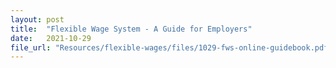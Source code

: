 ```yaml
---
layout: post
title:  "Flexible Wage System - A Guide for Employers"
date:   2021-10-29
file_url: "Resources/flexible-wages/files/1029-fws-online-guidebook.pdf"
---
```

